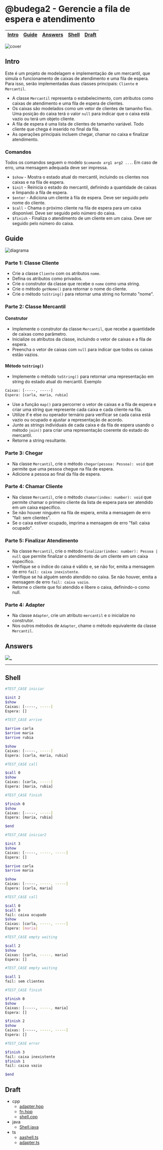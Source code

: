 # @budega2 - Gerencie a fila de espera e atendimento

<!-- toch -->
[Intro](#intro) | [Guide](#guide) | [Answers](#answers) | [Shell](#shell) | [Draft](#draft)
-- | -- | -- | -- | --
<!-- toch -->

![cover](cover.jpg)

## Intro

Este é um projeto de modelagem e implementação de um mercantil, que simula o funcionamento de caixas de atendimento e uma fila de espera. Para isso, serão implementadas duas classes principais: `Cliente` e `Mercantil`.

- A classe `Mercantil` representa o estabelecimento, com atributos como caixas de atendimento e uma fila de espera de clientes.
- Os caixas são modelados como um vetor de clientes de tamanho fixo. Uma posição do caixa terá o valor `null` para indicar que o caixa está vazio ou terá um objeto cliente.
- A fila de espera é uma lista de clientes de tamanho variável. Todo cliente que chega é inserido no final da fila.
- As operações principais incluem chegar, chamar no caixa e finalizar atendimento.

### Comandos

Todos os comandos seguem o modelo `$comando arg1 arg2 ...`. Em caso de erro, uma mensagem adequada deve ser impressa.

- `$show` - Mostra o estado atual do mercantil, incluindo os clientes nos caixas e na fila de espera.
- `$init` - Reinicia o estado do mercantil, definindo a quantidade de caixas e limpando a fila de espera.
- `$enter` - Adiciona um cliente à fila de espera. Deve ser seguido pelo nome do cliente.
- `$call` - Chama o próximo cliente na fila de espera para um caixa disponível. Deve ser seguido pelo número do caixa.
- `$finish` - Finaliza o atendimento de um cliente em um caixa. Deve ser seguido pelo número do caixa.

## Guide

![diagrama](diagrama.png)

### Parte 1: Classe Cliente

- Crie a classe `Cliente` com os atributos `nome`.
- Defina os atributos como privados.
- Crie o construtor da classe que recebe o `nome` como uma string.
- Crie o método `getNome()` para retornar o nome do cliente.
- Crie o método `toString()` para retornar uma string no formato "nome".

### Parte 2: Classe Mercantil

#### Construtor

- Implemente o construtor da classe `Mercantil`, que recebe a quantidade de caixas como parâmetro.
- Inicialize os atributos da classe, incluindo o vetor de caixas e a fila de espera.
- Preencha o vetor de caixas com `null` para indicar que todos os caixas estão vazios.

#### Método `toString()`

- Implemente o método `toString()` para retornar uma representação em string do estado atual do mercantil. Exemplo

```txt
Caixas: [-----, -----]
Espera: [carla, maria, rubia]
```

- Use a função `map()` para percorrer o vetor de caixas e a fila de espera e criar uma string que represente cada caixa e cada cliente na fila.
- Utilize if e else ou operador ternário para verificar se cada caixa está vazio ou ocupado e ajustar a representação de acordo.
- Junte as strings individuais de cada caixa e da fila de espera usando o método `join()` para criar uma representação coerente do estado do mercantil.
- Retorne a string resultante.

### Parte 3: Chegar

- Na classe `Mercantil`, crie o método `chegar(pessoa: Pessoa): void` que permite que uma pessoa chegue na fila de espera.
- Adicione a pessoa ao final da fila de espera.

### Parte 4: Chamar Cliente

- Na classe `Mercantil`, crie o método `chamar(index: number): void` que permite chamar o primeiro cliente da lista de espera para ser atendido em um caixa específico. 
- Se não houver ninguém na fila de espera, emita a mensagem de erro "fail: sem clientes".
- Se o caixa estiver ocupado, imprima a mensagem de erro "fail: caixa ocupado".

### Parte 5: Finalizar Atendimento

- Na classe `Mercantil`, crie o método `finalizar(index: number): Pessoa | null` que permite finalizar o atendimento de um cliente em um caixa específico.
- Verifique se o índice do caixa é válido e, se não for, emita a mensagem de erro `fail: caixa inexistente`.
- Verifique se há alguém sendo atendido no caixa. Se não houver, emita a mensagem de erro `fail: caixa vazio`.
- Retorne o cliente que foi atendido e libere o caixa, definindo-o como null.

### Parte 4: Adapter

- Na classe `Adapter`, crie um atributo `mercantil` e o inicialize no construtor.
- Nos outros métodos de `Adapter`, chame o método equivalente da classe `Mercantil`.

## Answers

[![_](../../pages/images/resolucao.png)](https://youtu.be/Z7karsbg1ok)

***

## Shell

```sh
#TEST_CASE iniciar

$init 2
$show
Caixas: [-----, -----]
Espera: []

#TEST_CASE arrive

$arrive carla
$arrive maria
$arrive rubia

$show
Caixas: [-----, -----]
Espera: [carla, maria, rubia]

#TEST_CASE call

$call 0
$show
Caixas: [carla, -----]
Espera: [maria, rubia]

#TEST_CASE finish

$finish 0
$show
Caixas: [-----, -----]
Espera: [maria, rubia]

$end

```

```sh
#TEST_CASE iniciar2

$init 3
$show
Caixas: [-----, -----, -----]
Espera: []

$arrive carla
$arrive maria

$show
Caixas: [-----, -----, -----]
Espera: [carla, maria]

#TEST_CASE call

$call 0
$call 0
fail: caixa ocupado
$show
Caixas: [carla, -----, -----]
Espera: [maria]

#TEST_CASE empty waiting

$call 2
$show
Caixas: [carla, -----, maria]
Espera: []

#TEST_CASE empty waiting

$call 1
fail: sem clientes

#TEST_CASE finish

$finish 0
$show
Caixas: [-----, -----, maria]
Espera: []

$finish 2
$show
Caixas: [-----, -----, -----]
Espera: []

#TEST_CASE error

$finish 3
fail: caixa inexistente
$finish 1
fail: caixa vazio

$end

```

## Draft

<!-- links .cache/draft -->
- cpp
  - [adapter.hpp](.cache/draft/cpp/adapter.hpp)
  - [fn.hpp](.cache/draft/cpp/fn.hpp)
  - [shell.cpp](.cache/draft/cpp/shell.cpp)
- java
  - [Shell.java](.cache/draft/java/Shell.java)
- ts
  - [aashell.ts](.cache/draft/ts/aashell.ts)
  - [adapter.ts](.cache/draft/ts/adapter.ts)
<!-- links -->

